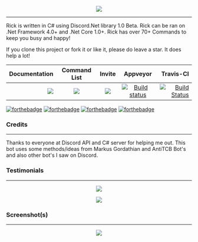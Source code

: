 <p align="center">
<img src="https://rickbot.cf/media/Rick.png">
</p>

---

Rick is written in C# using Discord.Net library 1.0 Beta. Rick can be ran on .Net Framework 4.0+ and .Net Core 1.0+. Rick has over 70+ Commands to keep you busy and happy!

If you clone this project or fork it or like it, please do leave a star. It does help a lot!

| Documentation | Command List | Invite | Appveyor | Travis-CI |
|--------------:|:------------:|:------:|:--------:|----------:|
| [![](https://png.icons8.com/book/dusk/64)](https://rickbot.cf/Pages/Documentation.html) | [![](https://png.icons8.com/saving-list/dusk/70)](https://rickbot.cf/Pages/Commands.html) | [![](https://png.icons8.com/door-opened/dusk/70)](https://discordapp.com/oauth2/authorize?client_id=261561347966238721&scope=bot&permissions=2146946175) | [![Build status](https://ci.appveyor.com/api/projects/status/cs062nlbc9pbycg3?svg=true)](https://ci.appveyor.com/project/Vux/rick) | [![Build Status](https://travis-ci.org/ExceptionDev/Rick.svg?branch=master)](https://travis-ci.org/ExceptionDev/Rick)

[![forthebadge](http://forthebadge.com/images/badges/built-with-swag.svg)](http://forthebadge.com)
[![forthebadge](http://forthebadge.com/images/badges/fuck-it-ship-it.svg)](http://forthebadge.com)
[![forthebadge](http://forthebadge.com/images/badges/compatibility-club-penguin.svg)](http://forthebadge.com)
[![forthebadge](http://forthebadge.com/images/badges/made-with-c-sharp.svg)](http://forthebadge.com)

### Credits
---

Thanks to everyone at Discord API and C# server for helping me out.
This bot uses some methods/ideas from Markus Gordathian and AntiTCB Bot's and also other bot's I saw on Discord.


### Testimonials
---

<p align="center"><img src="http://vvcap.com/img/2Nrq8h0UJ8o.png"/></p>
<p align="center"><img src="http://vvcap.com/img/tVF34reZRX4.png"/></p>

### Screenshot(s)
---
<p align="center"><img src="http://vvcap.com/img/CXGWazZdRSz.png"/></p>
